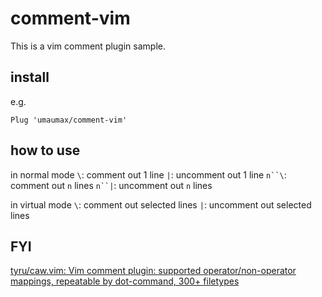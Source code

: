 # comment-vim

This is a vim comment plugin sample.

## install

e.g.
```
Plug 'umaumax/comment-vim'
```

## how to use
in normal mode
`\`: comment out 1 line
`|`: uncomment out 1 line
`n``\`: comment out `n` lines
`n``|`: uncomment out `n` lines

in virtual mode
`\`: comment out selected lines
`|`: uncomment out selected lines

## FYI
[tyru/caw\.vim: Vim comment plugin: supported operator/non\-operator mappings, repeatable by dot\-command, 300\+ filetypes]( https://github.com/tyru/caw.vim )
